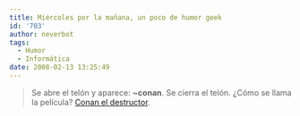```yaml
---
title: Miércoles por la mañana, un poco de humor geek
id: '703'
author: neverbot
tags:
  - Humor
  - Informática
date: 2008-02-13 13:25:49
---
```


> Se abre el telón y aparece: **~conan**. Se cierra el telón. ¿Cómo se llama la película? [Conan el destructor](http://imdb.com/title/tt0087078/).